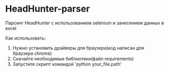 # HeadHunter-parser
Парсинг HeadHunter с использованием selenium и занесением данных в excel

Как использовать:
1. Нужно установить драйверы для браузера(код написан для браузера chrome)
2. Скачайте необходимые библиотеки(файл requirements)
3. Запустите скрипт командой 'python your_file.path'
